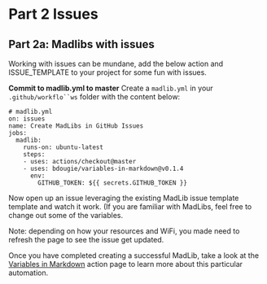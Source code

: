 
# Part 2 Issues 

## Part 2a: Madlibs with issues 
Working with issues can be mundane, add the below action and ISSUE_TEMPLATE to your project for some fun with issues.

**Commit to madlib.yml to master**
Create a `madlib.yml`  in your `.github/workflo``ws` folder with the content below:


    # madlib.yml
    on: issues
    name: Create MadLibs in GitHub Issues
    jobs:
      madlib:
        runs-on: ubuntu-latest
        steps:
        - uses: actions/checkout@master
        - uses: bdougie/variables-in-markdown@v0.1.4
          env:
            GITHUB_TOKEN: ${{ secrets.GITHUB_TOKEN }}

Now open up an issue leveraging the existing MadLib issue template template and watch it work. (If you are familiar with MadLibs, feel free to change out some of the variables.

Note:  depending on how your resources and WiFi, you made need to refresh the page to see the issue get updated. 

Once you have completed creating a successful MadLib, take a look at the [Variables in Markdown](https://github.com/marketplace/actions/variables-in-markdown) action page to learn more about this particular automation.
